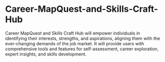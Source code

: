 # Career-MapQuest-and-Skills-Craft-Hub
Career MapQuest and Skills Craft Hub will empower individuals in identifying their interests, strengths, and aspirations, aligning them with the ever-changing demands of the job market. It will provide users with comprehensive tools and features for self-assessment, career exploration, expert insights, and skills development.
